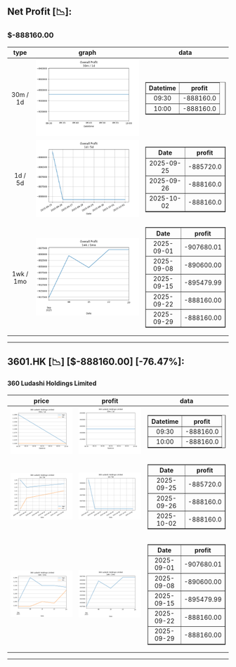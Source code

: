 ## Net Profit [📉]:
### $-888160.00
|type|graph|data|
|:---:|:---:|:---:|
|30m / 1d|![net_profit](image/overall_30m-1d.png)|<table border="1" class="dataframe"> <thead> <tr style="text-align: center;"> <th>Datetime</th> <th>profit</th> </tr> </thead> <tbody> <tr> <td>09:30</td> <td>-888160.0</td> </tr> <tr> <td>10:00</td> <td>-888160.0</td> </tr> </tbody></table>|
|1d / 5d|![net_profit](image/overall_1d-5d.png)|<table border="1" class="dataframe"> <thead> <tr style="text-align: center;"> <th>Date</th> <th>profit</th> </tr> </thead> <tbody> <tr> <td>2025-09-25</td> <td>-885720.0</td> </tr> <tr> <td>2025-09-26</td> <td>-888160.0</td> </tr> <tr> <td>2025-10-02</td> <td>-888160.0</td> </tr> </tbody></table>|
|1wk / 1mo|![net_profit](image/overall_1wk-1mo.png)|<table border="1" class="dataframe"> <thead> <tr style="text-align: center;"> <th>Date</th> <th>profit</th> </tr> </thead> <tbody> <tr> <td>2025-09-01</td> <td>-907680.01</td> </tr> <tr> <td>2025-09-08</td> <td>-890600.00</td> </tr> <tr> <td>2025-09-15</td> <td>-895479.99</td> </tr> <tr> <td>2025-09-22</td> <td>-888160.00</td> </tr> <tr> <td>2025-09-29</td> <td>-888160.00</td> </tr> </tbody></table>|
---
## 3601.HK [📉] [$-888160.00] [-76.47%]:
#### 360 Ludashi Holdings Limited
|price|profit|data|
|:---:|:---:|:---:|
|![price](image/3601.HK_30m-1d_price.png)|![profit](image/3601.HK_30m-1d_profit.png)|<table border="1" class="dataframe"> <thead> <tr style="text-align: center;"> <th>Datetime</th> <th>profit</th> </tr> </thead> <tbody> <tr> <td>09:30</td> <td>-888160.0</td> </tr> <tr> <td>10:00</td> <td>-888160.0</td> </tr> </tbody></table>|
|![price](image/3601.HK_1d-5d_price.png)|![profit](image/3601.HK_1d-5d_profit.png)|<table border="1" class="dataframe"> <thead> <tr style="text-align: center;"> <th>Date</th> <th>profit</th> </tr> </thead> <tbody> <tr> <td>2025-09-25</td> <td>-885720.0</td> </tr> <tr> <td>2025-09-26</td> <td>-888160.0</td> </tr> <tr> <td>2025-10-02</td> <td>-888160.0</td> </tr> </tbody></table>|
|![price](image/3601.HK_1wk-1mo_price.png)|![profit](image/3601.HK_1wk-1mo_profit.png)|<table border="1" class="dataframe"> <thead> <tr style="text-align: center;"> <th>Date</th> <th>profit</th> </tr> </thead> <tbody> <tr> <td>2025-09-01</td> <td>-907680.01</td> </tr> <tr> <td>2025-09-08</td> <td>-890600.00</td> </tr> <tr> <td>2025-09-15</td> <td>-895479.99</td> </tr> <tr> <td>2025-09-22</td> <td>-888160.00</td> </tr> <tr> <td>2025-09-29</td> <td>-888160.00</td> </tr> </tbody></table>|
---
